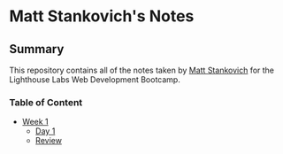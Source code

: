 # Matt Stankovich's Notes

## Summary

This repository contains all of the notes taken by [Matt Stankovich](https://github.com/MGS31) for the Lighthouse Labs Web Development Bootcamp.


### Table of Content
* [Week 1](/week_1)
  * [Day 1](/week_1/day1)
  * [Review](/week_1/review)